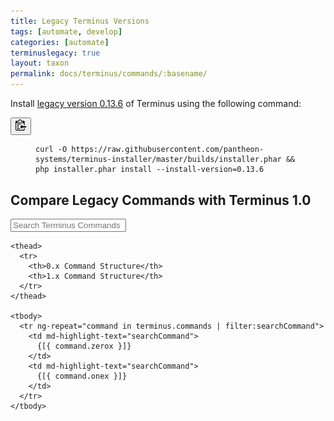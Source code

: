 ```yaml
---
title: Legacy Terminus Versions
tags: [automate, develop]
categories: [automate]
terminuslegacy: true
layout: taxon
permalink: docs/terminus/commands/:basename/
---
```

<p class="instruction">Install <a href="https://github.com/pantheon-systems/terminus/releases/tag/0.13.6">legacy version 0.13.6</a> of Terminus using the following command:</p>
<div class="copy-snippet">
  <button class="btn btn-default btn-clippy" data-clipboard-target="#terminus-installer"><img class="clippy" src="/source/docs/assets/images/clippy.svg" width="17" alt="Copy to clipboard"></button>
  <figure><pre id="terminus-installer"><code class="bash" data-lang="bash">curl -O https://raw.githubusercontent.com/pantheon-systems/terminus-installer/master/builds/installer.phar && php installer.phar install --install-version=0.13.6</code></pre></figure>
</div>

## Compare Legacy Commands with Terminus 1.0




<div class="col-md-12" ng-app="terminusCompareApp" ng-controller="mainController">


  <form>
    <div class="form-group">
      <div class="input-group">
        <div class="input-group-addon"><i class="fa fa-search"></i></div>
        <input type="text" class="form-control" placeholder="Search Terminus Commands" ng-model="searchCommand">
        <div style="background:#fff;cursor:pointer;" ng-click="clearFilters()" class="input-group-addon">
        <span class="fa fa-times"></span>
        </div>
      </div>      
    </div>
  </form>
  <table class="table table-responsive table-bordered table-striped">

    <thead>
      <tr>
        <th>0.x Command Structure</th>
        <th>1.x Command Structure</th>
      </tr>
    </thead>

    <tbody>
      <tr ng-repeat="command in terminus.commands | filter:searchCommand">
        <td md-highlight-text="searchCommand">
          {[{ command.zerox }]}
        </td>
        <td md-highlight-text="searchCommand">
          {[{ command.onex }]}
        </td>
      </tr>
    </tbody>

  </table>
</div>
